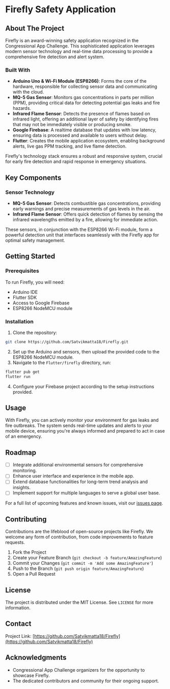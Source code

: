 
# Firefly Safety Application

## About The Project

Firefly is an award-winning safety application recognized in the Congressional App Challenge. This sophisticated application leverages modern sensor technology and real-time data processing to provide a comprehensive fire detection and alert system.

### Built With

- **Arduino Uno & Wi-Fi Module (ESP8266)**: Forms the core of the hardware, responsible for collecting sensor data and communicating with the cloud.
- **MQ-5 Gas Sensor**: Monitors gas concentrations in parts per million (PPM), providing critical data for detecting potential gas leaks and fire hazards.
- **Infrared Flame Sensor**: Detects the presence of flames based on infrared light, offering an additional layer of safety by identifying fires that may not be immediately visible or producing smoke.
- **Google Firebase**: A realtime database that updates with low latency, ensuring data is processed and available to users without delay.
- **Flutter**: Creates the mobile application ecosystem, enabling background alerts, live gas PPM tracking, and live flame detection.

Firefly's technology stack ensures a robust and responsive system, crucial for early fire detection and rapid response in emergency situations.

## Key Components

### Sensor Technology

- **MQ-5 Gas Sensor**: Detects combustible gas concentrations, providing early warnings and precise measurements of gas levels in the air.
- **Infrared Flame Sensor**: Offers quick detection of flames by sensing the infrared wavelengths emitted by a fire, allowing for immediate action.

These sensors, in conjunction with the ESP8266 Wi-Fi module, form a powerful detection unit that interfaces seamlessly with the Firefly app for optimal safety management.

## Getting Started

### Prerequisites

To run Firefly, you will need:

- Arduino IDE
- Flutter SDK
- Access to Google Firebase
- ESP8266 NodeMCU module

### Installation

1. Clone the repository:
```sh
git clone https://github.com/Satvikmatta18/Firefly.git
```
2. Set up the Arduino and sensors, then upload the provided code to the ESP8266 NodeMCU module.
3. Navigate to the `Flutter/firefly` directory, run:
```sh
flutter pub get
flutter run
```
4. Configure your Firebase project according to the setup instructions provided.

## Usage

With Firefly, you can actively monitor your environment for gas leaks and fire outbreaks. The system sends real-time updates and alerts to your mobile device, ensuring you're always informed and prepared to act in case of an emergency.

## Roadmap

- [ ] Integrate additional environmental sensors for comprehensive monitoring.
- [ ] Enhance user interface and experience in the mobile app.
- [ ] Extend database functionalities for long-term trend analysis and insights.
- [ ] Implement support for multiple languages to serve a global user base.

For a full list of upcoming features and known issues, visit our [issues page](#).

## Contributing

Contributions are the lifeblood of open-source projects like Firefly. We welcome any form of contribution, from code improvements to feature requests.

1. Fork the Project
2. Create your Feature Branch (`git checkout -b feature/AmazingFeature`)
3. Commit your Changes (`git commit -m 'Add some AmazingFeature'`)
4. Push to the Branch (`git push origin feature/AmazingFeature`)
5. Open a Pull Request

## License

The project is distributed under the MIT License. See `LICENSE` for more information.

## Contact

Project Link: [https://github.com/Satvikmatta18/Firefly](https://github.com/Satvikmatta18/Firefly)

## Acknowledgments

- Congressional App Challenge organizers for the opportunity to showcase Firefly.
- The dedicated contributors and community for their ongoing support.

